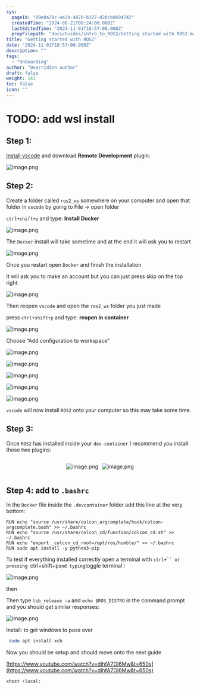 ```yaml
---
sys:
  pageId: "89e0a78c-4e2b-4070-b327-d28cb0694742"
  createdTime: "2024-08-21T00:24:00.000Z"
  lastEditedTime: "2024-11-01T18:57:00.000Z"
  propFilepath: "docs/Guides/intro_to_ROS2/Getting started with ROS2.md"
title: "Getting started with ROS2"
date: "2024-11-01T18:57:00.000Z"
description: ""
tags:
  - "Onboarding"
author: "Overridden author"
draft: false
weight: 141
toc: false
icon: ""
---
```


# TODO: add wsl install

## Step 1:

[Install vscode](https://code.visualstudio.com/download) and download **Remote Development** plugin:

![image.png](https://prod-files-secure.s3.us-west-2.amazonaws.com/d518164a-d88e-44d1-a4ee-3adb3bd8bce0/efb52993-1881-4a40-b95e-6f020334f022/image.png?X-Amz-Algorithm=AWS4-HMAC-SHA256&X-Amz-Content-Sha256=UNSIGNED-PAYLOAD&X-Amz-Credential=ASIAZI2LB466XSCE4FXY%2F20250307%2Fus-west-2%2Fs3%2Faws4_request&X-Amz-Date=20250307T170716Z&X-Amz-Expires=3600&X-Amz-Security-Token=IQoJb3JpZ2luX2VjEAEaCXVzLXdlc3QtMiJHMEUCIQDOsxwAJDj5ey6pvm%2Bkkv3Dnk3YOaHeWmZFBOvu%2FEzY5wIgPHCHsUYfGRes6G%2FjlrzHAbhqOs1rpCjl2FTJWp2zjm8q%2FwMIShAAGgw2Mzc0MjMxODM4MDUiDLGjJQnUKJDMoB6csircA8E4YJb479rvyOh3uw7r4%2BdNWtS6UgupO9eXGMK%2BrbmUcJwLDEMcsTdL55J3V98jnAxpDYk0chuIsWPRZnzuXftYaB5Az7zppIjfzCQCY5adkT%2BQ58w4m6%2BMc3Q6v7gOHVB%2FYv85ykLukaySNYZnQ3GTzqR50pgSJWun66i1fccZmpfsk%2BtRA3b2KeVf7BoXZ3RDpFcXtaABmIiPxd5S14opfffsI%2FMFM1HUNwUjtf0QsFmVTEYDSVrm8D0UvXtAfzPBaT2wS1eZboe%2BGBZuYW7AhNet%2FlqJ84FhJLX%2Bu1JfM1LW7T7br1Aeb%2F3JWH5ASOtoI5%2B7zvQSrsgenHQk8JR3RfmVWtnqJv0BIzKi6xIyBjVKuUzm3hE5GVs6tHsUxyrqRMsc0y6HDId9hVVq1Kv8Ia2HLFdPNkvlYHti874a2B4LsvGCN8yKGpbqRAIvPsIFCzInjeE2RdaDGCWfcf3qqbZecpR1J9nqMG1SXHY0l2Nz2f0kfI%2BvdEHZueiz08Q8PniJ2MOKdZ4Y5%2BkynCNnHEXKsMkktGXO4Xr1hKMfMd3oVG2S6T%2FPpjziAwRYmLzdWhiyNFtvPcmlXLFj6Ux5YFWb4Vfp%2BGawC%2BnrSq1hBPmSOL6ixUdNUYuhMMTArL4GOqUBnkdll2YcXnf0r64u5VMK1iyqMBOejOJwOEeGh7IZfMGn1fsem0MjIycefMmpTGYC4WtYVEmuHAB%2B7wFvsiJ4D9XBJI%2FZN0pI63GaFtHxJmay0O8D964wT8qHgfO1LTr3bpmkwpjC1XyhDSzITuy7x8Cs0AfdHMUloNoy7y2KW329vTUfB8nFcOhWk8r7JwlEQCH34Lb6MWesb%2B39IOXVQw1kbkF8&X-Amz-Signature=8c383cbb2d03890d3fb29b814d537160b1e52a2e1dd30304bdc670861102738c&X-Amz-SignedHeaders=host&x-id=GetObject)

## Step 2:

Create a folder called `ros2_ws` somewhere on your computer and open that folder in `vscode` by going to File → open folder 

`ctrl+shift+p` and type: **Install Docker**

![image.png](https://prod-files-secure.s3.us-west-2.amazonaws.com/d518164a-d88e-44d1-a4ee-3adb3bd8bce0/2269dc0e-1cd5-47ff-bceb-c04ad9b2eab0/image.png?X-Amz-Algorithm=AWS4-HMAC-SHA256&X-Amz-Content-Sha256=UNSIGNED-PAYLOAD&X-Amz-Credential=ASIAZI2LB466XSCE4FXY%2F20250307%2Fus-west-2%2Fs3%2Faws4_request&X-Amz-Date=20250307T170716Z&X-Amz-Expires=3600&X-Amz-Security-Token=IQoJb3JpZ2luX2VjEAEaCXVzLXdlc3QtMiJHMEUCIQDOsxwAJDj5ey6pvm%2Bkkv3Dnk3YOaHeWmZFBOvu%2FEzY5wIgPHCHsUYfGRes6G%2FjlrzHAbhqOs1rpCjl2FTJWp2zjm8q%2FwMIShAAGgw2Mzc0MjMxODM4MDUiDLGjJQnUKJDMoB6csircA8E4YJb479rvyOh3uw7r4%2BdNWtS6UgupO9eXGMK%2BrbmUcJwLDEMcsTdL55J3V98jnAxpDYk0chuIsWPRZnzuXftYaB5Az7zppIjfzCQCY5adkT%2BQ58w4m6%2BMc3Q6v7gOHVB%2FYv85ykLukaySNYZnQ3GTzqR50pgSJWun66i1fccZmpfsk%2BtRA3b2KeVf7BoXZ3RDpFcXtaABmIiPxd5S14opfffsI%2FMFM1HUNwUjtf0QsFmVTEYDSVrm8D0UvXtAfzPBaT2wS1eZboe%2BGBZuYW7AhNet%2FlqJ84FhJLX%2Bu1JfM1LW7T7br1Aeb%2F3JWH5ASOtoI5%2B7zvQSrsgenHQk8JR3RfmVWtnqJv0BIzKi6xIyBjVKuUzm3hE5GVs6tHsUxyrqRMsc0y6HDId9hVVq1Kv8Ia2HLFdPNkvlYHti874a2B4LsvGCN8yKGpbqRAIvPsIFCzInjeE2RdaDGCWfcf3qqbZecpR1J9nqMG1SXHY0l2Nz2f0kfI%2BvdEHZueiz08Q8PniJ2MOKdZ4Y5%2BkynCNnHEXKsMkktGXO4Xr1hKMfMd3oVG2S6T%2FPpjziAwRYmLzdWhiyNFtvPcmlXLFj6Ux5YFWb4Vfp%2BGawC%2BnrSq1hBPmSOL6ixUdNUYuhMMTArL4GOqUBnkdll2YcXnf0r64u5VMK1iyqMBOejOJwOEeGh7IZfMGn1fsem0MjIycefMmpTGYC4WtYVEmuHAB%2B7wFvsiJ4D9XBJI%2FZN0pI63GaFtHxJmay0O8D964wT8qHgfO1LTr3bpmkwpjC1XyhDSzITuy7x8Cs0AfdHMUloNoy7y2KW329vTUfB8nFcOhWk8r7JwlEQCH34Lb6MWesb%2B39IOXVQw1kbkF8&X-Amz-Signature=e030f9581dc1c7d2aafb21da68228e11c8ed3b398a2f985aba006e6df7a74c3c&X-Amz-SignedHeaders=host&x-id=GetObject)

The `Docker` install will take sometime and at the end it will ask you to restart

![image.png](https://prod-files-secure.s3.us-west-2.amazonaws.com/d518164a-d88e-44d1-a4ee-3adb3bd8bce0/ed233f78-be33-4b1f-b89c-9c346c0e961e/image.png?X-Amz-Algorithm=AWS4-HMAC-SHA256&X-Amz-Content-Sha256=UNSIGNED-PAYLOAD&X-Amz-Credential=ASIAZI2LB466XSCE4FXY%2F20250307%2Fus-west-2%2Fs3%2Faws4_request&X-Amz-Date=20250307T170716Z&X-Amz-Expires=3600&X-Amz-Security-Token=IQoJb3JpZ2luX2VjEAEaCXVzLXdlc3QtMiJHMEUCIQDOsxwAJDj5ey6pvm%2Bkkv3Dnk3YOaHeWmZFBOvu%2FEzY5wIgPHCHsUYfGRes6G%2FjlrzHAbhqOs1rpCjl2FTJWp2zjm8q%2FwMIShAAGgw2Mzc0MjMxODM4MDUiDLGjJQnUKJDMoB6csircA8E4YJb479rvyOh3uw7r4%2BdNWtS6UgupO9eXGMK%2BrbmUcJwLDEMcsTdL55J3V98jnAxpDYk0chuIsWPRZnzuXftYaB5Az7zppIjfzCQCY5adkT%2BQ58w4m6%2BMc3Q6v7gOHVB%2FYv85ykLukaySNYZnQ3GTzqR50pgSJWun66i1fccZmpfsk%2BtRA3b2KeVf7BoXZ3RDpFcXtaABmIiPxd5S14opfffsI%2FMFM1HUNwUjtf0QsFmVTEYDSVrm8D0UvXtAfzPBaT2wS1eZboe%2BGBZuYW7AhNet%2FlqJ84FhJLX%2Bu1JfM1LW7T7br1Aeb%2F3JWH5ASOtoI5%2B7zvQSrsgenHQk8JR3RfmVWtnqJv0BIzKi6xIyBjVKuUzm3hE5GVs6tHsUxyrqRMsc0y6HDId9hVVq1Kv8Ia2HLFdPNkvlYHti874a2B4LsvGCN8yKGpbqRAIvPsIFCzInjeE2RdaDGCWfcf3qqbZecpR1J9nqMG1SXHY0l2Nz2f0kfI%2BvdEHZueiz08Q8PniJ2MOKdZ4Y5%2BkynCNnHEXKsMkktGXO4Xr1hKMfMd3oVG2S6T%2FPpjziAwRYmLzdWhiyNFtvPcmlXLFj6Ux5YFWb4Vfp%2BGawC%2BnrSq1hBPmSOL6ixUdNUYuhMMTArL4GOqUBnkdll2YcXnf0r64u5VMK1iyqMBOejOJwOEeGh7IZfMGn1fsem0MjIycefMmpTGYC4WtYVEmuHAB%2B7wFvsiJ4D9XBJI%2FZN0pI63GaFtHxJmay0O8D964wT8qHgfO1LTr3bpmkwpjC1XyhDSzITuy7x8Cs0AfdHMUloNoy7y2KW329vTUfB8nFcOhWk8r7JwlEQCH34Lb6MWesb%2B39IOXVQw1kbkF8&X-Amz-Signature=0ff3fd41a7c4655cbe6bf45c172f5ce518dd8fd19ef07116560fc7fdc840be1f&X-Amz-SignedHeaders=host&x-id=GetObject)

Once you restart open `Docker` and finish the installation

It will ask you to make an account but you can just press skip on the top right

![image.png](https://prod-files-secure.s3.us-west-2.amazonaws.com/d518164a-d88e-44d1-a4ee-3adb3bd8bce0/21010ad9-1659-4fd9-9f59-9932a09b2a3d/image.png?X-Amz-Algorithm=AWS4-HMAC-SHA256&X-Amz-Content-Sha256=UNSIGNED-PAYLOAD&X-Amz-Credential=ASIAZI2LB466XSCE4FXY%2F20250307%2Fus-west-2%2Fs3%2Faws4_request&X-Amz-Date=20250307T170716Z&X-Amz-Expires=3600&X-Amz-Security-Token=IQoJb3JpZ2luX2VjEAEaCXVzLXdlc3QtMiJHMEUCIQDOsxwAJDj5ey6pvm%2Bkkv3Dnk3YOaHeWmZFBOvu%2FEzY5wIgPHCHsUYfGRes6G%2FjlrzHAbhqOs1rpCjl2FTJWp2zjm8q%2FwMIShAAGgw2Mzc0MjMxODM4MDUiDLGjJQnUKJDMoB6csircA8E4YJb479rvyOh3uw7r4%2BdNWtS6UgupO9eXGMK%2BrbmUcJwLDEMcsTdL55J3V98jnAxpDYk0chuIsWPRZnzuXftYaB5Az7zppIjfzCQCY5adkT%2BQ58w4m6%2BMc3Q6v7gOHVB%2FYv85ykLukaySNYZnQ3GTzqR50pgSJWun66i1fccZmpfsk%2BtRA3b2KeVf7BoXZ3RDpFcXtaABmIiPxd5S14opfffsI%2FMFM1HUNwUjtf0QsFmVTEYDSVrm8D0UvXtAfzPBaT2wS1eZboe%2BGBZuYW7AhNet%2FlqJ84FhJLX%2Bu1JfM1LW7T7br1Aeb%2F3JWH5ASOtoI5%2B7zvQSrsgenHQk8JR3RfmVWtnqJv0BIzKi6xIyBjVKuUzm3hE5GVs6tHsUxyrqRMsc0y6HDId9hVVq1Kv8Ia2HLFdPNkvlYHti874a2B4LsvGCN8yKGpbqRAIvPsIFCzInjeE2RdaDGCWfcf3qqbZecpR1J9nqMG1SXHY0l2Nz2f0kfI%2BvdEHZueiz08Q8PniJ2MOKdZ4Y5%2BkynCNnHEXKsMkktGXO4Xr1hKMfMd3oVG2S6T%2FPpjziAwRYmLzdWhiyNFtvPcmlXLFj6Ux5YFWb4Vfp%2BGawC%2BnrSq1hBPmSOL6ixUdNUYuhMMTArL4GOqUBnkdll2YcXnf0r64u5VMK1iyqMBOejOJwOEeGh7IZfMGn1fsem0MjIycefMmpTGYC4WtYVEmuHAB%2B7wFvsiJ4D9XBJI%2FZN0pI63GaFtHxJmay0O8D964wT8qHgfO1LTr3bpmkwpjC1XyhDSzITuy7x8Cs0AfdHMUloNoy7y2KW329vTUfB8nFcOhWk8r7JwlEQCH34Lb6MWesb%2B39IOXVQw1kbkF8&X-Amz-Signature=f2b83c9f12caebcaa5e0ad717e8c1d3da874574a7a926dae3157817740d2a5da&X-Amz-SignedHeaders=host&x-id=GetObject)

Then reopen `vscode` and open the `ros2_ws` folder you just made

press `ctrl+shift+p` and type: **reopen in container**

![image.png](https://prod-files-secure.s3.us-west-2.amazonaws.com/d518164a-d88e-44d1-a4ee-3adb3bd8bce0/4e93b8c2-41ad-488c-8095-c74205196118/image.png?X-Amz-Algorithm=AWS4-HMAC-SHA256&X-Amz-Content-Sha256=UNSIGNED-PAYLOAD&X-Amz-Credential=ASIAZI2LB466XSCE4FXY%2F20250307%2Fus-west-2%2Fs3%2Faws4_request&X-Amz-Date=20250307T170716Z&X-Amz-Expires=3600&X-Amz-Security-Token=IQoJb3JpZ2luX2VjEAEaCXVzLXdlc3QtMiJHMEUCIQDOsxwAJDj5ey6pvm%2Bkkv3Dnk3YOaHeWmZFBOvu%2FEzY5wIgPHCHsUYfGRes6G%2FjlrzHAbhqOs1rpCjl2FTJWp2zjm8q%2FwMIShAAGgw2Mzc0MjMxODM4MDUiDLGjJQnUKJDMoB6csircA8E4YJb479rvyOh3uw7r4%2BdNWtS6UgupO9eXGMK%2BrbmUcJwLDEMcsTdL55J3V98jnAxpDYk0chuIsWPRZnzuXftYaB5Az7zppIjfzCQCY5adkT%2BQ58w4m6%2BMc3Q6v7gOHVB%2FYv85ykLukaySNYZnQ3GTzqR50pgSJWun66i1fccZmpfsk%2BtRA3b2KeVf7BoXZ3RDpFcXtaABmIiPxd5S14opfffsI%2FMFM1HUNwUjtf0QsFmVTEYDSVrm8D0UvXtAfzPBaT2wS1eZboe%2BGBZuYW7AhNet%2FlqJ84FhJLX%2Bu1JfM1LW7T7br1Aeb%2F3JWH5ASOtoI5%2B7zvQSrsgenHQk8JR3RfmVWtnqJv0BIzKi6xIyBjVKuUzm3hE5GVs6tHsUxyrqRMsc0y6HDId9hVVq1Kv8Ia2HLFdPNkvlYHti874a2B4LsvGCN8yKGpbqRAIvPsIFCzInjeE2RdaDGCWfcf3qqbZecpR1J9nqMG1SXHY0l2Nz2f0kfI%2BvdEHZueiz08Q8PniJ2MOKdZ4Y5%2BkynCNnHEXKsMkktGXO4Xr1hKMfMd3oVG2S6T%2FPpjziAwRYmLzdWhiyNFtvPcmlXLFj6Ux5YFWb4Vfp%2BGawC%2BnrSq1hBPmSOL6ixUdNUYuhMMTArL4GOqUBnkdll2YcXnf0r64u5VMK1iyqMBOejOJwOEeGh7IZfMGn1fsem0MjIycefMmpTGYC4WtYVEmuHAB%2B7wFvsiJ4D9XBJI%2FZN0pI63GaFtHxJmay0O8D964wT8qHgfO1LTr3bpmkwpjC1XyhDSzITuy7x8Cs0AfdHMUloNoy7y2KW329vTUfB8nFcOhWk8r7JwlEQCH34Lb6MWesb%2B39IOXVQw1kbkF8&X-Amz-Signature=00efdb81fad2732864b82518527f9480fadfcbf67debd84597393bc253db8997&X-Amz-SignedHeaders=host&x-id=GetObject)

Choose “Add configuration to workspace”

![image.png](https://prod-files-secure.s3.us-west-2.amazonaws.com/d518164a-d88e-44d1-a4ee-3adb3bd8bce0/9560b282-5060-4989-ba37-97e7b2c22476/image.png?X-Amz-Algorithm=AWS4-HMAC-SHA256&X-Amz-Content-Sha256=UNSIGNED-PAYLOAD&X-Amz-Credential=ASIAZI2LB466XSCE4FXY%2F20250307%2Fus-west-2%2Fs3%2Faws4_request&X-Amz-Date=20250307T170716Z&X-Amz-Expires=3600&X-Amz-Security-Token=IQoJb3JpZ2luX2VjEAEaCXVzLXdlc3QtMiJHMEUCIQDOsxwAJDj5ey6pvm%2Bkkv3Dnk3YOaHeWmZFBOvu%2FEzY5wIgPHCHsUYfGRes6G%2FjlrzHAbhqOs1rpCjl2FTJWp2zjm8q%2FwMIShAAGgw2Mzc0MjMxODM4MDUiDLGjJQnUKJDMoB6csircA8E4YJb479rvyOh3uw7r4%2BdNWtS6UgupO9eXGMK%2BrbmUcJwLDEMcsTdL55J3V98jnAxpDYk0chuIsWPRZnzuXftYaB5Az7zppIjfzCQCY5adkT%2BQ58w4m6%2BMc3Q6v7gOHVB%2FYv85ykLukaySNYZnQ3GTzqR50pgSJWun66i1fccZmpfsk%2BtRA3b2KeVf7BoXZ3RDpFcXtaABmIiPxd5S14opfffsI%2FMFM1HUNwUjtf0QsFmVTEYDSVrm8D0UvXtAfzPBaT2wS1eZboe%2BGBZuYW7AhNet%2FlqJ84FhJLX%2Bu1JfM1LW7T7br1Aeb%2F3JWH5ASOtoI5%2B7zvQSrsgenHQk8JR3RfmVWtnqJv0BIzKi6xIyBjVKuUzm3hE5GVs6tHsUxyrqRMsc0y6HDId9hVVq1Kv8Ia2HLFdPNkvlYHti874a2B4LsvGCN8yKGpbqRAIvPsIFCzInjeE2RdaDGCWfcf3qqbZecpR1J9nqMG1SXHY0l2Nz2f0kfI%2BvdEHZueiz08Q8PniJ2MOKdZ4Y5%2BkynCNnHEXKsMkktGXO4Xr1hKMfMd3oVG2S6T%2FPpjziAwRYmLzdWhiyNFtvPcmlXLFj6Ux5YFWb4Vfp%2BGawC%2BnrSq1hBPmSOL6ixUdNUYuhMMTArL4GOqUBnkdll2YcXnf0r64u5VMK1iyqMBOejOJwOEeGh7IZfMGn1fsem0MjIycefMmpTGYC4WtYVEmuHAB%2B7wFvsiJ4D9XBJI%2FZN0pI63GaFtHxJmay0O8D964wT8qHgfO1LTr3bpmkwpjC1XyhDSzITuy7x8Cs0AfdHMUloNoy7y2KW329vTUfB8nFcOhWk8r7JwlEQCH34Lb6MWesb%2B39IOXVQw1kbkF8&X-Amz-Signature=33d0cc637000c566bed63c221cb491ea91e0d58402e91559ad9c23f7a410d770&X-Amz-SignedHeaders=host&x-id=GetObject)

![image.png](https://prod-files-secure.s3.us-west-2.amazonaws.com/d518164a-d88e-44d1-a4ee-3adb3bd8bce0/2ee63f81-886b-48e8-a553-dc6e5eac99e4/image.png?X-Amz-Algorithm=AWS4-HMAC-SHA256&X-Amz-Content-Sha256=UNSIGNED-PAYLOAD&X-Amz-Credential=ASIAZI2LB466XSCE4FXY%2F20250307%2Fus-west-2%2Fs3%2Faws4_request&X-Amz-Date=20250307T170716Z&X-Amz-Expires=3600&X-Amz-Security-Token=IQoJb3JpZ2luX2VjEAEaCXVzLXdlc3QtMiJHMEUCIQDOsxwAJDj5ey6pvm%2Bkkv3Dnk3YOaHeWmZFBOvu%2FEzY5wIgPHCHsUYfGRes6G%2FjlrzHAbhqOs1rpCjl2FTJWp2zjm8q%2FwMIShAAGgw2Mzc0MjMxODM4MDUiDLGjJQnUKJDMoB6csircA8E4YJb479rvyOh3uw7r4%2BdNWtS6UgupO9eXGMK%2BrbmUcJwLDEMcsTdL55J3V98jnAxpDYk0chuIsWPRZnzuXftYaB5Az7zppIjfzCQCY5adkT%2BQ58w4m6%2BMc3Q6v7gOHVB%2FYv85ykLukaySNYZnQ3GTzqR50pgSJWun66i1fccZmpfsk%2BtRA3b2KeVf7BoXZ3RDpFcXtaABmIiPxd5S14opfffsI%2FMFM1HUNwUjtf0QsFmVTEYDSVrm8D0UvXtAfzPBaT2wS1eZboe%2BGBZuYW7AhNet%2FlqJ84FhJLX%2Bu1JfM1LW7T7br1Aeb%2F3JWH5ASOtoI5%2B7zvQSrsgenHQk8JR3RfmVWtnqJv0BIzKi6xIyBjVKuUzm3hE5GVs6tHsUxyrqRMsc0y6HDId9hVVq1Kv8Ia2HLFdPNkvlYHti874a2B4LsvGCN8yKGpbqRAIvPsIFCzInjeE2RdaDGCWfcf3qqbZecpR1J9nqMG1SXHY0l2Nz2f0kfI%2BvdEHZueiz08Q8PniJ2MOKdZ4Y5%2BkynCNnHEXKsMkktGXO4Xr1hKMfMd3oVG2S6T%2FPpjziAwRYmLzdWhiyNFtvPcmlXLFj6Ux5YFWb4Vfp%2BGawC%2BnrSq1hBPmSOL6ixUdNUYuhMMTArL4GOqUBnkdll2YcXnf0r64u5VMK1iyqMBOejOJwOEeGh7IZfMGn1fsem0MjIycefMmpTGYC4WtYVEmuHAB%2B7wFvsiJ4D9XBJI%2FZN0pI63GaFtHxJmay0O8D964wT8qHgfO1LTr3bpmkwpjC1XyhDSzITuy7x8Cs0AfdHMUloNoy7y2KW329vTUfB8nFcOhWk8r7JwlEQCH34Lb6MWesb%2B39IOXVQw1kbkF8&X-Amz-Signature=a0881586bd6c1d0b875070947504d61c91a794f5c631f4f156233eb9fe0cd8aa&X-Amz-SignedHeaders=host&x-id=GetObject)

![image.png](https://prod-files-secure.s3.us-west-2.amazonaws.com/d518164a-d88e-44d1-a4ee-3adb3bd8bce0/ae1580b2-b048-407e-aed9-b584224a7a04/image.png?X-Amz-Algorithm=AWS4-HMAC-SHA256&X-Amz-Content-Sha256=UNSIGNED-PAYLOAD&X-Amz-Credential=ASIAZI2LB466XSCE4FXY%2F20250307%2Fus-west-2%2Fs3%2Faws4_request&X-Amz-Date=20250307T170716Z&X-Amz-Expires=3600&X-Amz-Security-Token=IQoJb3JpZ2luX2VjEAEaCXVzLXdlc3QtMiJHMEUCIQDOsxwAJDj5ey6pvm%2Bkkv3Dnk3YOaHeWmZFBOvu%2FEzY5wIgPHCHsUYfGRes6G%2FjlrzHAbhqOs1rpCjl2FTJWp2zjm8q%2FwMIShAAGgw2Mzc0MjMxODM4MDUiDLGjJQnUKJDMoB6csircA8E4YJb479rvyOh3uw7r4%2BdNWtS6UgupO9eXGMK%2BrbmUcJwLDEMcsTdL55J3V98jnAxpDYk0chuIsWPRZnzuXftYaB5Az7zppIjfzCQCY5adkT%2BQ58w4m6%2BMc3Q6v7gOHVB%2FYv85ykLukaySNYZnQ3GTzqR50pgSJWun66i1fccZmpfsk%2BtRA3b2KeVf7BoXZ3RDpFcXtaABmIiPxd5S14opfffsI%2FMFM1HUNwUjtf0QsFmVTEYDSVrm8D0UvXtAfzPBaT2wS1eZboe%2BGBZuYW7AhNet%2FlqJ84FhJLX%2Bu1JfM1LW7T7br1Aeb%2F3JWH5ASOtoI5%2B7zvQSrsgenHQk8JR3RfmVWtnqJv0BIzKi6xIyBjVKuUzm3hE5GVs6tHsUxyrqRMsc0y6HDId9hVVq1Kv8Ia2HLFdPNkvlYHti874a2B4LsvGCN8yKGpbqRAIvPsIFCzInjeE2RdaDGCWfcf3qqbZecpR1J9nqMG1SXHY0l2Nz2f0kfI%2BvdEHZueiz08Q8PniJ2MOKdZ4Y5%2BkynCNnHEXKsMkktGXO4Xr1hKMfMd3oVG2S6T%2FPpjziAwRYmLzdWhiyNFtvPcmlXLFj6Ux5YFWb4Vfp%2BGawC%2BnrSq1hBPmSOL6ixUdNUYuhMMTArL4GOqUBnkdll2YcXnf0r64u5VMK1iyqMBOejOJwOEeGh7IZfMGn1fsem0MjIycefMmpTGYC4WtYVEmuHAB%2B7wFvsiJ4D9XBJI%2FZN0pI63GaFtHxJmay0O8D964wT8qHgfO1LTr3bpmkwpjC1XyhDSzITuy7x8Cs0AfdHMUloNoy7y2KW329vTUfB8nFcOhWk8r7JwlEQCH34Lb6MWesb%2B39IOXVQw1kbkF8&X-Amz-Signature=54527bf2da72a18b6d626a26c9b68860709c0aa2ee7a0c700424703840978713&X-Amz-SignedHeaders=host&x-id=GetObject)

![image.png](https://prod-files-secure.s3.us-west-2.amazonaws.com/d518164a-d88e-44d1-a4ee-3adb3bd8bce0/53255b28-f75e-430f-b9e3-c0ac8577e42b/image.png?X-Amz-Algorithm=AWS4-HMAC-SHA256&X-Amz-Content-Sha256=UNSIGNED-PAYLOAD&X-Amz-Credential=ASIAZI2LB466XSCE4FXY%2F20250307%2Fus-west-2%2Fs3%2Faws4_request&X-Amz-Date=20250307T170716Z&X-Amz-Expires=3600&X-Amz-Security-Token=IQoJb3JpZ2luX2VjEAEaCXVzLXdlc3QtMiJHMEUCIQDOsxwAJDj5ey6pvm%2Bkkv3Dnk3YOaHeWmZFBOvu%2FEzY5wIgPHCHsUYfGRes6G%2FjlrzHAbhqOs1rpCjl2FTJWp2zjm8q%2FwMIShAAGgw2Mzc0MjMxODM4MDUiDLGjJQnUKJDMoB6csircA8E4YJb479rvyOh3uw7r4%2BdNWtS6UgupO9eXGMK%2BrbmUcJwLDEMcsTdL55J3V98jnAxpDYk0chuIsWPRZnzuXftYaB5Az7zppIjfzCQCY5adkT%2BQ58w4m6%2BMc3Q6v7gOHVB%2FYv85ykLukaySNYZnQ3GTzqR50pgSJWun66i1fccZmpfsk%2BtRA3b2KeVf7BoXZ3RDpFcXtaABmIiPxd5S14opfffsI%2FMFM1HUNwUjtf0QsFmVTEYDSVrm8D0UvXtAfzPBaT2wS1eZboe%2BGBZuYW7AhNet%2FlqJ84FhJLX%2Bu1JfM1LW7T7br1Aeb%2F3JWH5ASOtoI5%2B7zvQSrsgenHQk8JR3RfmVWtnqJv0BIzKi6xIyBjVKuUzm3hE5GVs6tHsUxyrqRMsc0y6HDId9hVVq1Kv8Ia2HLFdPNkvlYHti874a2B4LsvGCN8yKGpbqRAIvPsIFCzInjeE2RdaDGCWfcf3qqbZecpR1J9nqMG1SXHY0l2Nz2f0kfI%2BvdEHZueiz08Q8PniJ2MOKdZ4Y5%2BkynCNnHEXKsMkktGXO4Xr1hKMfMd3oVG2S6T%2FPpjziAwRYmLzdWhiyNFtvPcmlXLFj6Ux5YFWb4Vfp%2BGawC%2BnrSq1hBPmSOL6ixUdNUYuhMMTArL4GOqUBnkdll2YcXnf0r64u5VMK1iyqMBOejOJwOEeGh7IZfMGn1fsem0MjIycefMmpTGYC4WtYVEmuHAB%2B7wFvsiJ4D9XBJI%2FZN0pI63GaFtHxJmay0O8D964wT8qHgfO1LTr3bpmkwpjC1XyhDSzITuy7x8Cs0AfdHMUloNoy7y2KW329vTUfB8nFcOhWk8r7JwlEQCH34Lb6MWesb%2B39IOXVQw1kbkF8&X-Amz-Signature=acccb7d9d7c188e20f8c0801fe1213edbeb4cf98c13b6b29fa21c06a754bd453&X-Amz-SignedHeaders=host&x-id=GetObject)

![image.png](https://prod-files-secure.s3.us-west-2.amazonaws.com/d518164a-d88e-44d1-a4ee-3adb3bd8bce0/7c562767-5af9-4ffb-97d1-327bcdf4ee00/image.png?X-Amz-Algorithm=AWS4-HMAC-SHA256&X-Amz-Content-Sha256=UNSIGNED-PAYLOAD&X-Amz-Credential=ASIAZI2LB466XSCE4FXY%2F20250307%2Fus-west-2%2Fs3%2Faws4_request&X-Amz-Date=20250307T170716Z&X-Amz-Expires=3600&X-Amz-Security-Token=IQoJb3JpZ2luX2VjEAEaCXVzLXdlc3QtMiJHMEUCIQDOsxwAJDj5ey6pvm%2Bkkv3Dnk3YOaHeWmZFBOvu%2FEzY5wIgPHCHsUYfGRes6G%2FjlrzHAbhqOs1rpCjl2FTJWp2zjm8q%2FwMIShAAGgw2Mzc0MjMxODM4MDUiDLGjJQnUKJDMoB6csircA8E4YJb479rvyOh3uw7r4%2BdNWtS6UgupO9eXGMK%2BrbmUcJwLDEMcsTdL55J3V98jnAxpDYk0chuIsWPRZnzuXftYaB5Az7zppIjfzCQCY5adkT%2BQ58w4m6%2BMc3Q6v7gOHVB%2FYv85ykLukaySNYZnQ3GTzqR50pgSJWun66i1fccZmpfsk%2BtRA3b2KeVf7BoXZ3RDpFcXtaABmIiPxd5S14opfffsI%2FMFM1HUNwUjtf0QsFmVTEYDSVrm8D0UvXtAfzPBaT2wS1eZboe%2BGBZuYW7AhNet%2FlqJ84FhJLX%2Bu1JfM1LW7T7br1Aeb%2F3JWH5ASOtoI5%2B7zvQSrsgenHQk8JR3RfmVWtnqJv0BIzKi6xIyBjVKuUzm3hE5GVs6tHsUxyrqRMsc0y6HDId9hVVq1Kv8Ia2HLFdPNkvlYHti874a2B4LsvGCN8yKGpbqRAIvPsIFCzInjeE2RdaDGCWfcf3qqbZecpR1J9nqMG1SXHY0l2Nz2f0kfI%2BvdEHZueiz08Q8PniJ2MOKdZ4Y5%2BkynCNnHEXKsMkktGXO4Xr1hKMfMd3oVG2S6T%2FPpjziAwRYmLzdWhiyNFtvPcmlXLFj6Ux5YFWb4Vfp%2BGawC%2BnrSq1hBPmSOL6ixUdNUYuhMMTArL4GOqUBnkdll2YcXnf0r64u5VMK1iyqMBOejOJwOEeGh7IZfMGn1fsem0MjIycefMmpTGYC4WtYVEmuHAB%2B7wFvsiJ4D9XBJI%2FZN0pI63GaFtHxJmay0O8D964wT8qHgfO1LTr3bpmkwpjC1XyhDSzITuy7x8Cs0AfdHMUloNoy7y2KW329vTUfB8nFcOhWk8r7JwlEQCH34Lb6MWesb%2B39IOXVQw1kbkF8&X-Amz-Signature=316c89de791b841e68fa6e0094a077e71dac9c64586b3659f0ea44cb4f437caa&X-Amz-SignedHeaders=host&x-id=GetObject)

`vscode` will now install `ROS2` onto your computer so this may take some time.

## Step 3:

Once `ROS2` has installed inside your `dev-container` I recommend you install these two plugins:

<div style="display: flex;flex-direction: row; column-gap:10px; max-width: 630px;justify-content: center;">
<div>

![image.png](https://prod-files-secure.s3.us-west-2.amazonaws.com/d518164a-d88e-44d1-a4ee-3adb3bd8bce0/3fc3d550-5a54-4ba1-ba6b-faa01cdb7369/image.png?X-Amz-Algorithm=AWS4-HMAC-SHA256&X-Amz-Content-Sha256=UNSIGNED-PAYLOAD&X-Amz-Credential=ASIAZI2LB466RTMHCJ56%2F20250307%2Fus-west-2%2Fs3%2Faws4_request&X-Amz-Date=20250307T170720Z&X-Amz-Expires=3600&X-Amz-Security-Token=IQoJb3JpZ2luX2VjEAEaCXVzLXdlc3QtMiJGMEQCIEBiNIFn0eF2YZFpZSOKOhfLMcIoUUPOTBKQlrRQ7Je6AiBSRGVymSy6fT4Vsv%2FeeOw7hVoAxoX8D1W%2FpwkJ76WXCCr%2FAwhKEAAaDDYzNzQyMzE4MzgwNSIMjJUIj1BFgUMzURgDKtwDCDT84m0CD9pOsyrYZ5w8vyzNAyb1WxOvNCgsChdSagnQ1tFdlpKYf7SKSvMgnaDzqH4qP3cR%2B8MXA3hoxY8Sx96Tg7YuAPdjGYfWRLX7ns0F7BUGqz%2BmOd8afNebDvm0rNbvIkrxuRateGxrMrQVQ19UgD8J8amRvpR8rzb8Vyn3nJgrWq%2BufWRowena3Q6jDH8iYvCvZzdiJTx%2FClrH7wTdgtq%2B1tfqp13ojSPrvGBnvPzbfOiB99a5RXzCun9cXMvQB7VnSwjfanufvCAEsEReG3rRnqxwE5%2BxIlRi3beWph7rYyEyk9mX5waPkhcBhdTbHrNgxiIrHjfmHZubn12MucttI0EI5h%2F1ROVp%2BL5c20zUvUnEGmowyG%2Brfpu7ls%2FsrHkm074Z6pvbyor0zIrrsu1nVqt1snE%2F8NSVAkTvCqsajMRocmkyJvSQ013t6JEpnikrO9MO%2BoAIjk0pjujrYgAiHhF8edtqCr4MEMfr6wYiG6OS2MKyrqklgXmIFDhqbG%2Fzfqk%2F8aTmO6TWhjEDeEeUDQQKpMmwt1%2BAupVmhvREOQOHArcgzJ1FHnrpqrpAPHBeswG4Ld8PrrJw5fSjMeXfKTeIGP1avaYmzH7V27aaq9D8CfwFT9Iww8CsvgY6pgF7zMdkbf7RxEfzzx%2B1cGazCMRQoMK%2FeWvVgtai1uE4jv%2FADO7TSMABmvA%2BP4MH1l%2BCDEodX2NADKUQd02zx8OBn%2Bj9Q9pA6CngdTRwzz8nWsheObGeFuzzHEJJTOeSuSZeEZ6VcQ7qef88WKN8pEG60CUBAEpoRyKykVySbDvTpzAaAGGYxsaHnRV0Ch%2BHTDVGQf3M%2Fa6vL6d1mtWd4vuondp%2BxUjL&X-Amz-Signature=d05c6f8bce06ff5b8d32a136d7275ebc5fbd64bcda6e9df4d29da28b96a4c93a&X-Amz-SignedHeaders=host&x-id=GetObject)

</div>
<div>

![image.png](https://prod-files-secure.s3.us-west-2.amazonaws.com/d518164a-d88e-44d1-a4ee-3adb3bd8bce0/d994cc66-13c2-4093-a5a3-f84cf4601a82/image.png?X-Amz-Algorithm=AWS4-HMAC-SHA256&X-Amz-Content-Sha256=UNSIGNED-PAYLOAD&X-Amz-Credential=ASIAZI2LB466TNUGYK4V%2F20250307%2Fus-west-2%2Fs3%2Faws4_request&X-Amz-Date=20250307T170720Z&X-Amz-Expires=3600&X-Amz-Security-Token=IQoJb3JpZ2luX2VjEAEaCXVzLXdlc3QtMiJHMEUCIQDnxdyEPdKAutYi2N0Wo9ArOa8BFkJQthPlElaLr1WDVgIgD2bIVo%2FnvobaF1vzO%2BgnEAAIVMcu0Vqq8vXsHUxvS%2FIq%2FwMIShAAGgw2Mzc0MjMxODM4MDUiDJORtngX2jxgDWN8ZyrcA7raZ4YNamEUMVddzS1bZxEt4zfkj3P40BSdeP1jjz1IwhYQCn%2B0nkiZ%2FqkLj8hGGzd4Yx0tFlyL9ggjQN2I%2BxQunSfjmuk%2B86R%2FOMBTg2R6h2igVPhe47LNhO%2BIUkwUR8j504UKDzkrzvH47jie9xcP4zk%2FMkDRuGLsRYfmY0AfRTSmLKhO9ijo1t2Vj08llvk8Zk25cUsJlcs3z%2BqxboV70fJeYLYwqyFIzvNk53R4v4TgWwNxWFtpE6yuvonnOcxbYqhQd%2BBm3lapcc%2B%2B7F3MwEVsUtcMhWmE1Oy%2BvfyRwspm29plW6ticYZRrAXVYn%2FSUWSlTQrZkWnIEknhS39mw5b6KmVbb93%2BR%2Fy8cOeaAVdUGLWTakAKjsuwHxfMfvBn8JAN4Hpdl3Jv9ifpCDi1ovpNFyEHRdOqxvh15bW3fNyRULRSm1fjLsHSWZ%2BsPXE4ftOPwIRfQnwRcbfWhRelfy8x9naCFv0rhkUbGeslXjopWedHP%2Fn3ro1M%2FoHISJrx1Ww3iMOmFm3l2ESoqUCXyEcdMlZ%2BXor1wkPQClDaqZF2z2cNIgtcwApcY%2BGggMl6bcl2xNraTM8%2B01t6r%2Bvd0BmHlcGNlGEJBI5pjBwFo8mFGe%2FLpSOmbo5QMPq%2FrL4GOqUBCLxVwSSXzc2rSbhKoev%2B066nK6wz%2Fwg1fezKS9cGq3EUQE3NGtklziaHeW9MXVM2M93A8g%2FhWQu3GCCKjM3RC2%2Bfk191Ypv1llqM5deGMHDZeXCD1Pzjdal4EI6%2BCeq3jpqJ1%2B%2FDU545jXuNEyFP7yoexjQvc84x3p3L6FTaDXCB%2BSjmO47kzUs2Sp%2FphTcwnYpt0R2d%2Fhz4VijCJcgPriIYWbc%2F&X-Amz-Signature=b402c9b11527711add6077141ead20f30e57ccf88b3930e1ff79ad009013417a&X-Amz-SignedHeaders=host&x-id=GetObject)

</div>
</div>

## Step 4: add to `.bashrc`

In the `Docker` file inside the `.devcontainer` folder add this line at the very bottom: 

```docker
RUN echo "source /usr/share/colcon_argcomplete/hook/colcon-argcomplete.bash" >> ~/.bashrc
RUN echo "source /usr/share/colcon_cd/function/colcon_cd.sh" >> ~/.bashrc
RUN echo "export _colcon_cd_root=/opt/ros/humble/" >> ~/.bashrc
RUN sudo apt install -y python3-pip 
```

To test if everything installed correctly open a terminal with `ctrl+`` or pressing `ctrl+shift+p` and typing `toggle terminal`:

![image.png](https://prod-files-secure.s3.us-west-2.amazonaws.com/d518164a-d88e-44d1-a4ee-3adb3bd8bce0/6a4943d8-b04e-4c02-9a58-775f3384d1a5/image.png?X-Amz-Algorithm=AWS4-HMAC-SHA256&X-Amz-Content-Sha256=UNSIGNED-PAYLOAD&X-Amz-Credential=ASIAZI2LB466XSCE4FXY%2F20250307%2Fus-west-2%2Fs3%2Faws4_request&X-Amz-Date=20250307T170716Z&X-Amz-Expires=3600&X-Amz-Security-Token=IQoJb3JpZ2luX2VjEAEaCXVzLXdlc3QtMiJHMEUCIQDOsxwAJDj5ey6pvm%2Bkkv3Dnk3YOaHeWmZFBOvu%2FEzY5wIgPHCHsUYfGRes6G%2FjlrzHAbhqOs1rpCjl2FTJWp2zjm8q%2FwMIShAAGgw2Mzc0MjMxODM4MDUiDLGjJQnUKJDMoB6csircA8E4YJb479rvyOh3uw7r4%2BdNWtS6UgupO9eXGMK%2BrbmUcJwLDEMcsTdL55J3V98jnAxpDYk0chuIsWPRZnzuXftYaB5Az7zppIjfzCQCY5adkT%2BQ58w4m6%2BMc3Q6v7gOHVB%2FYv85ykLukaySNYZnQ3GTzqR50pgSJWun66i1fccZmpfsk%2BtRA3b2KeVf7BoXZ3RDpFcXtaABmIiPxd5S14opfffsI%2FMFM1HUNwUjtf0QsFmVTEYDSVrm8D0UvXtAfzPBaT2wS1eZboe%2BGBZuYW7AhNet%2FlqJ84FhJLX%2Bu1JfM1LW7T7br1Aeb%2F3JWH5ASOtoI5%2B7zvQSrsgenHQk8JR3RfmVWtnqJv0BIzKi6xIyBjVKuUzm3hE5GVs6tHsUxyrqRMsc0y6HDId9hVVq1Kv8Ia2HLFdPNkvlYHti874a2B4LsvGCN8yKGpbqRAIvPsIFCzInjeE2RdaDGCWfcf3qqbZecpR1J9nqMG1SXHY0l2Nz2f0kfI%2BvdEHZueiz08Q8PniJ2MOKdZ4Y5%2BkynCNnHEXKsMkktGXO4Xr1hKMfMd3oVG2S6T%2FPpjziAwRYmLzdWhiyNFtvPcmlXLFj6Ux5YFWb4Vfp%2BGawC%2BnrSq1hBPmSOL6ixUdNUYuhMMTArL4GOqUBnkdll2YcXnf0r64u5VMK1iyqMBOejOJwOEeGh7IZfMGn1fsem0MjIycefMmpTGYC4WtYVEmuHAB%2B7wFvsiJ4D9XBJI%2FZN0pI63GaFtHxJmay0O8D964wT8qHgfO1LTr3bpmkwpjC1XyhDSzITuy7x8Cs0AfdHMUloNoy7y2KW329vTUfB8nFcOhWk8r7JwlEQCH34Lb6MWesb%2B39IOXVQw1kbkF8&X-Amz-Signature=577965a6325452e27184fd7649e89e0650ac46b1b268bf6170e789aa11aa9515&X-Amz-SignedHeaders=host&x-id=GetObject)

then 

Then type `lsb_release -a` and `echo $ROS_DISTRO` in the command prompt and you should get similar responses:

![image.png](https://prod-files-secure.s3.us-west-2.amazonaws.com/d518164a-d88e-44d1-a4ee-3adb3bd8bce0/3e635dec-a805-4e85-8b9e-d000e5b71a4e/image.png?X-Amz-Algorithm=AWS4-HMAC-SHA256&X-Amz-Content-Sha256=UNSIGNED-PAYLOAD&X-Amz-Credential=ASIAZI2LB466XSCE4FXY%2F20250307%2Fus-west-2%2Fs3%2Faws4_request&X-Amz-Date=20250307T170716Z&X-Amz-Expires=3600&X-Amz-Security-Token=IQoJb3JpZ2luX2VjEAEaCXVzLXdlc3QtMiJHMEUCIQDOsxwAJDj5ey6pvm%2Bkkv3Dnk3YOaHeWmZFBOvu%2FEzY5wIgPHCHsUYfGRes6G%2FjlrzHAbhqOs1rpCjl2FTJWp2zjm8q%2FwMIShAAGgw2Mzc0MjMxODM4MDUiDLGjJQnUKJDMoB6csircA8E4YJb479rvyOh3uw7r4%2BdNWtS6UgupO9eXGMK%2BrbmUcJwLDEMcsTdL55J3V98jnAxpDYk0chuIsWPRZnzuXftYaB5Az7zppIjfzCQCY5adkT%2BQ58w4m6%2BMc3Q6v7gOHVB%2FYv85ykLukaySNYZnQ3GTzqR50pgSJWun66i1fccZmpfsk%2BtRA3b2KeVf7BoXZ3RDpFcXtaABmIiPxd5S14opfffsI%2FMFM1HUNwUjtf0QsFmVTEYDSVrm8D0UvXtAfzPBaT2wS1eZboe%2BGBZuYW7AhNet%2FlqJ84FhJLX%2Bu1JfM1LW7T7br1Aeb%2F3JWH5ASOtoI5%2B7zvQSrsgenHQk8JR3RfmVWtnqJv0BIzKi6xIyBjVKuUzm3hE5GVs6tHsUxyrqRMsc0y6HDId9hVVq1Kv8Ia2HLFdPNkvlYHti874a2B4LsvGCN8yKGpbqRAIvPsIFCzInjeE2RdaDGCWfcf3qqbZecpR1J9nqMG1SXHY0l2Nz2f0kfI%2BvdEHZueiz08Q8PniJ2MOKdZ4Y5%2BkynCNnHEXKsMkktGXO4Xr1hKMfMd3oVG2S6T%2FPpjziAwRYmLzdWhiyNFtvPcmlXLFj6Ux5YFWb4Vfp%2BGawC%2BnrSq1hBPmSOL6ixUdNUYuhMMTArL4GOqUBnkdll2YcXnf0r64u5VMK1iyqMBOejOJwOEeGh7IZfMGn1fsem0MjIycefMmpTGYC4WtYVEmuHAB%2B7wFvsiJ4D9XBJI%2FZN0pI63GaFtHxJmay0O8D964wT8qHgfO1LTr3bpmkwpjC1XyhDSzITuy7x8Cs0AfdHMUloNoy7y2KW329vTUfB8nFcOhWk8r7JwlEQCH34Lb6MWesb%2B39IOXVQw1kbkF8&X-Amz-Signature=1519be89c105d201ce60693c763dcba33d40ce5021a7840dfeff977b39ec3dfc&X-Amz-SignedHeaders=host&x-id=GetObject)

Install:  to get windows to pass over

```bash
 sudo apt install xcb
```

Now you should be setup and should move onto the next guide 

[https://www.youtube.com/watch?v=dihfA7Ol6Mw&t=650s](https://www.youtube.com/watch?v=dihfA7Ol6Mw&t=650s)

```python
xhost +local:
```
